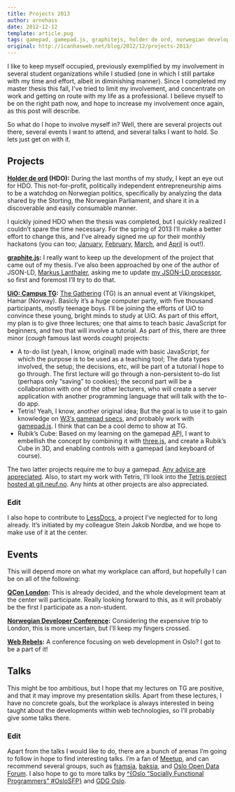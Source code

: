 ```yaml
---
title: Projects 2013
author: arnehass
date: 2012-12-12
template: article.pug
tags: gamepad, gamepad.js, graphitejs, holder de ord, norwegian developer conference, qcon london, rubik's cube, tetris, the gathering, three.js, w3c, web rebels
original: http://icanhasweb.net/blog/2012/12/projects-2013/
---
```


I like to keep myself occupied, previously exemplified by my involvement in several student organizations while I studied (one in which I still partake with my time and effort, albeit in diminishing manner). Since I completed my master thesis this fall, I've tried to limit my involvement, and concentrate on work and getting on route with my life as a professional. I believe myself to be on the right path now, and hope to increase my involvement once again, as this post will describe.

<span class="more"></span>

So what do I hope to involve myself in? Well, there are several projects out there, several events I want to attend, and several talks I want to hold. So lets just get on with it.

## Projects

<strong><a href="https://github.com/holderdeord/">Holder de ord</a> (HDO):</strong> During the last months of my study, I kept an eye out for HDO. This not-for-profit, politically independent entrepreneurship aims to be a watchdog on Norwegian politics, specifically by analyzing the data shared by the Storting, the Norwegian Parliament, and share it in a discoverable and easily consumable manner.

I quickly joined HDO when the thesis was completed, but I quickly realized I couldn&#8217;t spare the time necessary. For the spring of 2013 I&#8217;ll make a better effort to change this, and I&#8217;ve already signed me up for their monthly hackatons (you can too; <a href="http://www.facebook.com/events/141520302664699/">January</a>, <a href="http://www.facebook.com/events/476487999069718/">February</a>, <a href="http://www.facebook.com/events/111087629060034/">March</a>, and <a href="http://www.facebook.com/events/392300807514529/">April</a> is out!).

<strong><a href="https://github.com/megoth/graphitejs">graphite.js</a>:</strong> I really want to keep up the development of the project that came out of my thesis. I&#8217;ve also been approached by one of the author of JSON-LD, <a href="https://twitter.com/markuslanthaler">Markus Lanthaler</a>, asking me to update <a href="https://github.com/megoth/graphitejs/blob/master/src/graphite/rdfparser/jsonld.js">my JSON-LD processor</a>, so first and foremost I&#8217;ll try to do that.

<strong><a href="http://tg.ifi.uio.no/">UiO: Campus TG</a>:</strong> <a href="http://www.gathering.org/">The Gathering</a> (TG) is an annual event at Vikingskipet, Hamar (Norway). Basicly it&#8217;s a huge computer party, with five thousand participants, mostly teenage boys. I&#8217;ll be joining the efforts of UiO to convince these young, bright minds to study at UiO. As part of this effort, my plan is to give three lectures; one that aims to teach basic JavaScript for beginners, and two that will involve a tutorial. As part of this, there are three minor (*cough* famous last words *cough*) projects:

* A to-do list (yeah, I know, original) made with basic JavaScript, for which the purpose is to be used as a teaching tool; The data types involved, the setup, the decisions, etc, will be part of a tutorial I hope to go through. The first lecture will go through a non-persistent to-do list (perhaps only &#8220;saving&#8221; to cookies); the second part will be a collaboration with one of the other lecturers, who will create a server application with another programming language that will talk with the to-do app.
* Tetris! Yeah, I know, another original idea; But the goal is to use it to gain knowledge on <a href="http://www.w3.org/TR/gamepad/">W3&#8242;s gamepad specs</a>, and probably work with <a href="http://www.gamepadjs.com/">gamepad.js</a>. I think that can be a cool demo to show at TG.
* Rubik&#8217;s Cube: Based on my learning on the gamepad <abbr title="Application Programming Interface">API</abbr>, I want to embellish the concept by combining it with <a href="https://github.com/mrdoob/three.js/">three.js</a>, and create a Rubik&#8217;s Cube in 3D, and enabling controls with a gamepad (and keyboard of course).

The two latter projects require me to buy a gamepad. <a href="#disqus_thread">Any advice are appreciated</a>. Also, to start my work with Tetris, I&#8217;ll look into the <a href="git://git.neuf.no/tetris.git">Tetris project hosted at git.neuf.no</a>. Any hints at other projects are also appreciated.

### Edit

I also hope to contribute to <a href="https://github.com/steinjak/LessDocs">LessDocs</a>, a project I&#8217;ve neglected for to long already. It&#8217;s initiated by my colleague Stein Jakob Nordbø, and we hope to make use of it at the center.

## Events

This will depend more on what my workplace can afford, but hopefully I can be on all of the following:

<strong><a href="http://qconlondon.com/">QCon London</a>:</strong> This is already decided, and the whole development team at the center will participate. Really looking forward to this, as it will probably be the first I participate as a non-student.

<strong><a href="http://www.ndcoslo.com/">Norwegian Developer Conference</a>:</strong> Considering the expensive trip to London, this is more uncertain, but I&#8217;ll keep my fingers crossed.

<strong><a href="http://webrebels.org/">Web Rebels</a>:</strong> A conference focusing on web development in Oslo? I got to be a part of it!

## Talks

This might be too ambitious, but I hope that my lectures on TG are positive, and that it may improve my presentation skills. Apart from these lectures, I have no concrete goals, but the workplace is always interested in being taught about the developments within web technologies, so I&#8217;ll probably give some talks there.

### Edit

Apart from the talks I would like to do, there are a bunch of arenas I&#8217;m going to follow in hope to find interesting talks. I&#8217;m a fan of <a href="http://www.meetup.com/">Meetup</a>, and can recommend several groups, such as <a href="http://www.meetup.com/framsia/">framsia</a>, <a href="http://www.baksia.org/">baksia</a>, and <a href="http://www.meetup.com/osloopendata/">Oslo Open Data Forum</a>. I also hope to go to more talks by <a href="http://www.meetup.com/Oslo-Socially-Functional/">^{Oslo &#8220;Socially Functional Programmers&#8221; #OsloSFP}</a> and <a href="http://www.meetup.com/GDGOslo/">GDG Oslo</a>.
